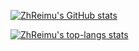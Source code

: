[![ZhReimu's GitHub stats](https://github-readme-stats.vercel.app/api?username=ZhReimu)](https://github.com/anuraghazra/github-readme-stats)

[![ZhReimu's top-langs stats](https://github-readme-stats.vercel.app/api/top-langs/?username=ZhReimu&layout=compact)](https://github.com/anuraghazra/github-readme-stats)

